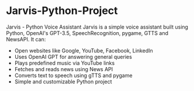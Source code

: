 # Jarvis-Python-Project
Jarvis - Python Voice Assistant
Jarvis is a simple voice assistant built using Python, OpenAI's GPT-3.5, SpeechRecognition, pygame, GTTS and NewsAPI. It can:

* Open websites like Google, YouTube, Facebook, LinkedIn
* Uses OpenAI GPT for answering general queries
* Plays predefined music via YouTube links
* Fetches and reads news using News API
* Converts text to speech using gTTS and pygame
* Simple and customizable Python project
